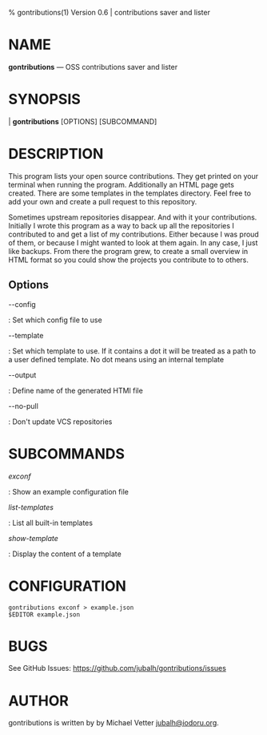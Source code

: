 % gontributions(1) Version 0.6 | contributions saver and lister

NAME
====

**gontributions** — OSS contributions saver and lister

SYNOPSIS
========

| **gontributions** \[OPTIONS] \[SUBCOMMAND]

DESCRIPTION
===========

This program lists your open source contributions. They get printed on your terminal when running the program. Additionally an HTML page gets created. There are some templates in the templates directory. Feel free to add your own and create a pull request to this repository.

Sometimes upstream repositories disappear. And with it your contributions. Initially I wrote this program as a way to back up all the repositories I contributed to and get a list of my contributions. Either because I was proud of them, or because I might wanted to look at them again. In any case, I just like backups. From there the program grew, to create a small overview in HTML format so you could show the projects you contribute to to others.

Options
-------

\--config

:   Set which config file to use

\--template

: Set which template to use. If it contains a dot it will be treated as a path to a user defined template. No dot means using an internal template

\--output

: Define name of the generated HTMl file

\--no-pull

: Don't update VCS repositories


SUBCOMMANDS
=====

*exconf*

: Show an example configuration file

*list-templates*

: List all built-in templates

*show-template*

: Display the content of a template

CONFIGURATION
===========

```
gontributions exconf > example.json
$EDITOR example.json
```

BUGS
====

See GitHub Issues: <https://github.com/jubalh/gontributions/issues>

AUTHOR
======

gontributions is written by by Michael Vetter <jubalh@iodoru.org>.
